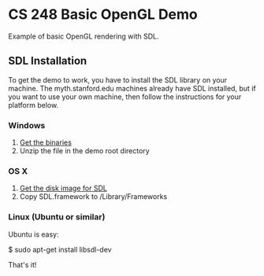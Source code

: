 CS 248 Basic OpenGL Demo
========================

Example of basic OpenGL rendering with SDL.

SDL Installation
----------------
To get the demo to work, you have to install the SDL library on your machine.  The myth.stanford.edu machines already have SDL installed, but if you want to use your own machine, then follow the instructions for your platform below.

### Windows

1. [Get the binaries](http://www.libsdl.org/release/SDL-1.2.14-win32.zip)
2. Unzip the file in the demo root directory

### OS X

1. [Get the disk image for SDL](http://www.libsdl.org/release/SDL-1.2.14.dmg)
2. Copy SDL.framework to /Library/Frameworks

### Linux (Ubuntu or similar)

Ubuntu is easy:

  $ sudo apt-get install libsdl-dev

That's it!


